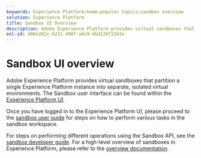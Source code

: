 ```yaml
---
keywords: Experience Platform;home;popular topics;sandbox overview
solution: Experience Platform
title: Sandbox UI Overview
description: Adobe Experience Platform provides virtual sandboxes that partition a single Experience Platform instance into separate, isolated  virtual environments. The Sandbox user interface can be found within the Experience Platform UI.
exl-id: d86e282c-6231-490f-a6c8-dbd12bf2341e
---
```

# Sandbox UI overview

Adobe Experience Platform provides virtual sandboxes that partition a single Experience Platform instance into separate, isolated  virtual environments. The Sandbox user interface can be found within the [Experience Platform UI](https://platform.adobe.com). 

Once you have logged in to the Experience Platform UI, please proceed to the [sandbox user guide](user-guide.md) for steps on how to perform various tasks in the sandbox workspace.

For steps on performing different operations using the Sandbox API, see the [sandbox developer guide](../api/getting-started.md). For a high-level overview of sandboxes in Experience Platform, please refer to the [overview documentation](../home.md).
